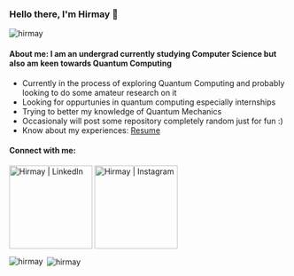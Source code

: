 ### Hello there, I'm Hirmay 👋

<p align="left"> <img src="https://komarev.com/ghpvc/?username=hirmay&label=Profile%20views&color=0e75b6&style=flat" alt="hirmay" /> </p>

#### About me: I am an undergrad currently studying Computer Science but also am keen towards Quantum Computing
- Currently in the process of exploring Quantum Computing and probably looking to do some amateur research on it
- Looking for oppurtunies in quantum computing especially internships
- Trying to better my knowledge of Quantum Mechanics
- Occasionaly will post some repository completely random just for fun :)
- Know about my experiences: [Resume](https://www.overleaf.com/9986381551ktmkhhpggstc#b8de03)

#### Connect with me:

[<img align="center" alt="Hirmay | LinkedIn" width="150px" src="https://i.pinimg.com/originals/d3/3b/d9/d33bd9baa83a336184055c07dc8ccaa8.gif" />][linkedin]
[<img align="center" alt="Hirmay | Instagram" width="150px" src="https://cdn.dribbble.com/users/810172/screenshots/2541224/motion-dribble-medium-1.gif" />][medium]




<p><img align="left" src="https://github-readme-stats.vercel.app/api/top-langs?username=hirmay&show_icons=true&locale=en&layout=compact" alt="hirmay" /></p> 

<p>&nbsp;<img align="center" src="https://github-readme-stats.vercel.app/api?username=hirmay&show_icons=true&locale=en" alt="hirmay" /></p>

[medium]: https://hirmay-s.medium.com/
[linkedin]: https://www.linkedin.com/in/hirmay-sandesara-504874198/
[twitter]: https://twitter.com/hirmaysandesara
